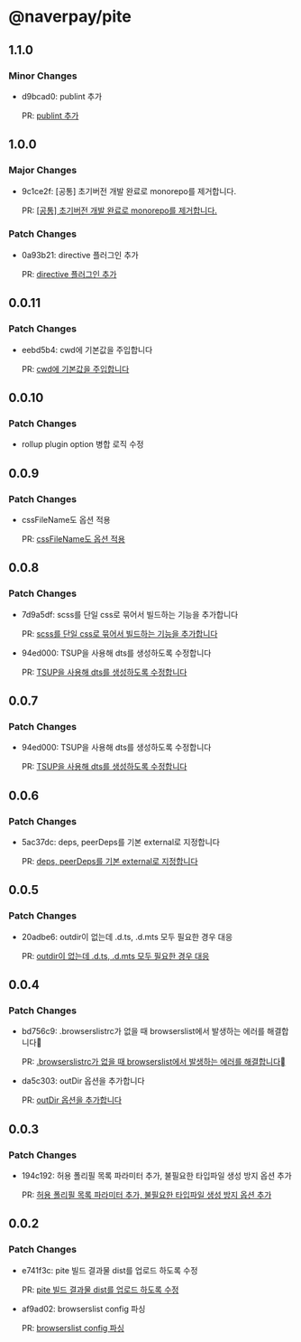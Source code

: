 # @naverpay/pite

## 1.1.0

### Minor Changes

-   d9bcad0: publint 추가

    PR: [publint 추가](https://github.com/NaverPayDev/pite/pull/48)

## 1.0.0

### Major Changes

-   9c1ce2f: [공통] 초기버전 개발 완료로 monorepo를 제거합니다.

    PR: [[공통] 초기버전 개발 완료로 monorepo를 제거합니다.](https://github.com/NaverPayDev/pite/pull/43)

### Patch Changes

-   0a93b21: directive 플러그인 추가

    PR: [directive 플러그인 추가](https://github.com/NaverPayDev/pite/pull/46)

## 0.0.11

### Patch Changes

-   eebd5b4: cwd에 기본값을 주입합니다

    PR: [cwd에 기본값을 주입합니다](https://github.com/NaverPayDev/pite/pull/39)

## 0.0.10

### Patch Changes

-   rollup plugin option 병합 로직 수정

## 0.0.9

### Patch Changes

-   cssFileName도 옵션 적용

    PR: [cssFileName도 옵션 적용](https://github.com/NaverPayDev/pite/pull/33)

## 0.0.8

### Patch Changes

-   7d9a5df: scss를 단일 css로 묶어서 빌드하는 기능을 추가합니다

    PR: [scss를 단일 css로 묶어서 빌드하는 기능을 추가합니다](https://github.com/NaverPayDev/pite/pull/31)

-   94ed000: TSUP을 사용해 dts를 생성하도록 수정합니다

    PR: [TSUP을 사용해 dts를 생성하도록 수정합니다](https://github.com/NaverPayDev/pite/pull/29)

## 0.0.7

### Patch Changes

-   94ed000: TSUP을 사용해 dts를 생성하도록 수정합니다

    PR: [TSUP을 사용해 dts를 생성하도록 수정합니다](https://github.com/NaverPayDev/pite/pull/29)

## 0.0.6

### Patch Changes

-   5ac37dc: deps, peerDeps를 기본 external로 지정합니다

    PR: [deps, peerDeps를 기본 external로 지정합니다](https://github.com/NaverPayDev/pite/pull/23)

## 0.0.5

### Patch Changes

-   20adbe6: outdir이 없는데 .d.ts, .d.mts 모두 필요한 경우 대응

    PR: [outdir이 없는데 .d.ts, .d.mts 모두 필요한 경우 대응](https://github.com/NaverPayDev/pite/pull/21)

## 0.0.4

### Patch Changes

-   bd756c9: .browserslistrc가 없을 때 browserslist에서 발생하는 에러를 해결합니다

    PR: [.browserslistrc가 없을 때 browserslist에서 발생하는 에러를 해결합니다](https://github.com/NaverPayDev/pite/pull/18)

-   da5c303: outDir 옵션을 추가합니다

    PR: [outDir 옵션을 추가합니다](https://github.com/NaverPayDev/pite/pull/20)

## 0.0.3

### Patch Changes

-   194c192: 허용 폴리필 목록 파라미터 추가, 불필요한 타입파일 생성 방지 옵션 추가

    PR: [허용 폴리필 목록 파라미터 추가, 불필요한 타입파일 생성 방지 옵션 추가](https://github.com/NaverPayDev/pite/pull/16)

## 0.0.2

### Patch Changes

-   e741f3c: pite 빌드 결과물 dist를 업로드 하도록 수정

    PR: [pite 빌드 결과물 dist를 업로드 하도록 수정](https://github.com/NaverPayDev/pite/pull/3)

-   af9ad02: browserslist config 파싱

    PR: [browserslist config 파싱](https://github.com/NaverPayDev/pite/pull/10)
